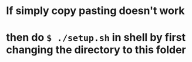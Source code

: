 # If simply copy pasting doesn't work
# then do `$ ./setup.sh` in shell by first changing the directory to this folder
